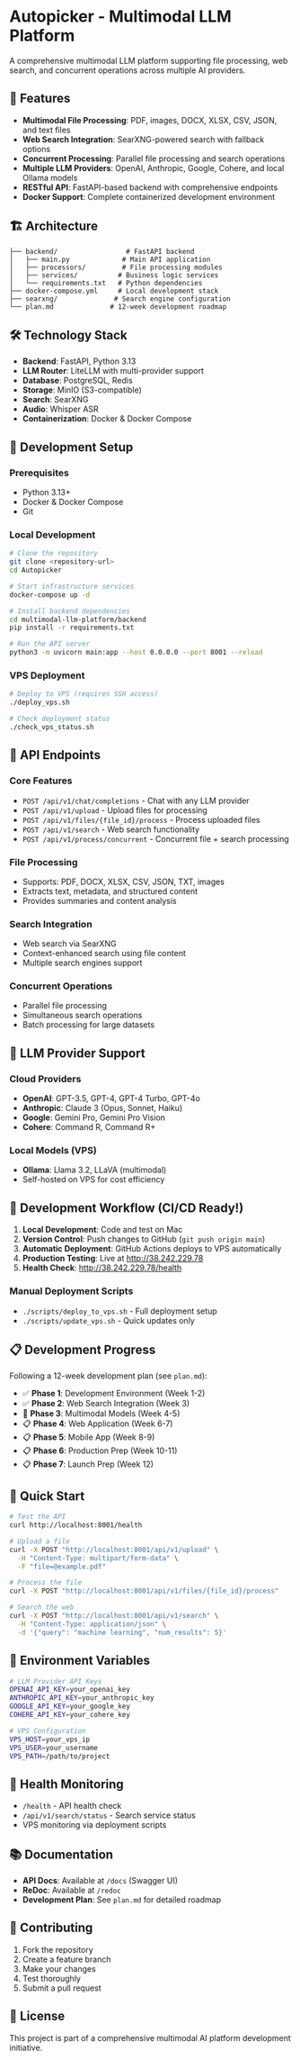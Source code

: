 # Autopicker - Multimodal LLM Platform

A comprehensive multimodal LLM platform supporting file processing, web search, and concurrent operations across multiple AI providers.

## 🚀 Features

- **Multimodal File Processing**: PDF, images, DOCX, XLSX, CSV, JSON, and text files
- **Web Search Integration**: SearXNG-powered search with fallback options
- **Concurrent Processing**: Parallel file processing and search operations
- **Multiple LLM Providers**: OpenAI, Anthropic, Google, Cohere, and local Ollama models
- **RESTful API**: FastAPI-based backend with comprehensive endpoints
- **Docker Support**: Complete containerized development environment

## 🏗️ Architecture

```
├── backend/                 # FastAPI backend
│   ├── main.py             # Main API application
│   ├── processors/         # File processing modules
│   ├── services/          # Business logic services
│   └── requirements.txt   # Python dependencies
├── docker-compose.yml     # Local development stack
├── searxng/              # Search engine configuration
└── plan.md              # 12-week development roadmap
```

## 🛠️ Technology Stack

- **Backend**: FastAPI, Python 3.13
- **LLM Router**: LiteLLM with multi-provider support
- **Database**: PostgreSQL, Redis
- **Storage**: MinIO (S3-compatible)
- **Search**: SearXNG
- **Audio**: Whisper ASR
- **Containerization**: Docker & Docker Compose

## 🔧 Development Setup

### Prerequisites
- Python 3.13+
- Docker & Docker Compose
- Git

### Local Development
```bash
# Clone the repository
git clone <repository-url>
cd Autopicker

# Start infrastructure services
docker-compose up -d

# Install backend dependencies
cd multimodal-llm-platform/backend
pip install -r requirements.txt

# Run the API server
python3 -m uvicorn main:app --host 0.0.0.0 --port 8001 --reload
```

### VPS Deployment
```bash
# Deploy to VPS (requires SSH access)
./deploy_vps.sh

# Check deployment status
./check_vps_status.sh
```

## 📡 API Endpoints

### Core Features
- `POST /api/v1/chat/completions` - Chat with any LLM provider
- `POST /api/v1/upload` - Upload files for processing
- `POST /api/v1/files/{file_id}/process` - Process uploaded files
- `POST /api/v1/search` - Web search functionality
- `POST /api/v1/process/concurrent` - Concurrent file + search processing

### File Processing
- Supports: PDF, DOCX, XLSX, CSV, JSON, TXT, images
- Extracts text, metadata, and structured content
- Provides summaries and content analysis

### Search Integration
- Web search via SearXNG
- Context-enhanced search using file content
- Multiple search engines support

### Concurrent Operations
- Parallel file processing
- Simultaneous search operations
- Batch processing for large datasets

## 🤖 LLM Provider Support

### Cloud Providers
- **OpenAI**: GPT-3.5, GPT-4, GPT-4 Turbo, GPT-4o
- **Anthropic**: Claude 3 (Opus, Sonnet, Haiku)
- **Google**: Gemini Pro, Gemini Pro Vision
- **Cohere**: Command R, Command R+

### Local Models (VPS)
- **Ollama**: Llama 3.2, LLaVA (multimodal)
- Self-hosted on VPS for cost efficiency

## 🔄 Development Workflow (CI/CD Ready!)

1. **Local Development**: Code and test on Mac
2. **Version Control**: Push changes to GitHub (`git push origin main`)
3. **Automatic Deployment**: GitHub Actions deploys to VPS automatically
4. **Production Testing**: Live at http://38.242.229.78
5. **Health Check**: http://38.242.229.78/health

### Manual Deployment Scripts
- `./scripts/deploy_to_vps.sh` - Full deployment setup
- `./scripts/update_vps.sh` - Quick updates only

## 📋 Development Progress

Following a 12-week development plan (see `plan.md`):

- ✅ **Phase 1**: Development Environment (Week 1-2)
- ✅ **Phase 2**: Web Search Integration (Week 3)
- 🔄 **Phase 3**: Multimodal Models (Week 4-5)
- 📋 **Phase 4**: Web Application (Week 6-7)
- 📋 **Phase 5**: Mobile App (Week 8-9)
- 📋 **Phase 6**: Production Prep (Week 10-11)
- 📋 **Phase 7**: Launch Prep (Week 12)

## 🚀 Quick Start

```bash
# Test the API
curl http://localhost:8001/health

# Upload a file
curl -X POST "http://localhost:8001/api/v1/upload" \
  -H "Content-Type: multipart/form-data" \
  -F "file=@example.pdf"

# Process the file
curl -X POST "http://localhost:8001/api/v1/files/{file_id}/process"

# Search the web
curl -X POST "http://localhost:8001/api/v1/search" \
  -H "Content-Type: application/json" \
  -d '{"query": "machine learning", "num_results": 5}'
```

## 🔐 Environment Variables

```bash
# LLM Provider API Keys
OPENAI_API_KEY=your_openai_key
ANTHROPIC_API_KEY=your_anthropic_key
GOOGLE_API_KEY=your_google_key
COHERE_API_KEY=your_cohere_key

# VPS Configuration
VPS_HOST=your_vps_ip
VPS_USER=your_username
VPS_PATH=/path/to/project
```

## 🏥 Health Monitoring

- `/health` - API health check
- `/api/v1/search/status` - Search service status
- VPS monitoring via deployment scripts

## 📚 Documentation

- **API Docs**: Available at `/docs` (Swagger UI)
- **ReDoc**: Available at `/redoc`
- **Development Plan**: See `plan.md` for detailed roadmap

## 🤝 Contributing

1. Fork the repository
2. Create a feature branch
3. Make your changes
4. Test thoroughly
5. Submit a pull request

## 📄 License

This project is part of a comprehensive multimodal AI platform development initiative.